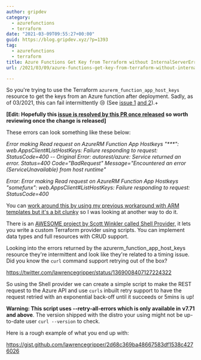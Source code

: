 ```yaml
---
author: gripdev
category:
  - azurefunctions
  - terraform
date: "2021-03-09T09:55:27+00:00"
guid: https://blog.gripdev.xyz/?p=1393
tag:
  - azurefunctions
  - terraform
title: Azure Functions Get Key from Terraform without InternalServerError
url: /2021/03/09/azure-functions-get-key-from-terraform-without-internalservererror/

---
```

So you're trying to use the Terraform `azurerm_function_app_host_keys` resource to get the keys from an Azure function after deployment. Sadly, as of 03/2021, this can fail intermittently 😢 (See [issue 1](https://github.com/terraform-providers/terraform-provider-azurerm/issues/9854) [and 2](https://github.com/terraform-providers/terraform-provider-azurerm/issues/9869)).+

**\[Edit: Hopefully this [issue is resolved by this PR once released](/2021/03/09/azure-functions-get-key-from-terraform-without-internalservererror/) so worth reviewing once the change is released\]**

These errors can look something like these below:

_Error making Read request on AzureRM Function App Hostkeys "\*\*\*": web.AppsClient#ListHostKeys: Failure responding to request: StatusCode=400 -- Original Error: autorest/azure: Service returned an error. Status=400 Code="BadRequest" Message="Encountered an error (ServiceUnavailable) from host runtime"_

_Error: Error making Read request on AzureRM Function App Hostkeys "somefunx": web.AppsClient#ListHostKeys: Failure responding to request: StatusCode=400_

You can [work around this by using my previous workaround with ARM templates but it's a bit clunky](/2019/07/16/terraform-get-azure-function-key/) so I was looking at another way to do it.

There is an [AWESOME project by Scott Winkler called Shell Provider,](https://github.com/scottwinkler/terraform-provider-shell) it lets you write a custom Terraform provider using scripts. You can implement data types and full resources with CRUD support.

Looking into the errors returned by the azurerm\_function\_app\_host\_keys resource they're intermittent and look like they're related to a timing issue. Did you know the `curl` command support retrying out of the box?

https://twitter.com/lawrencegripper/status/1369008407127224322

So using the Shell provider we can create a simple script to make the REST request to the Azure API and use `curls` inbuilt retry support to have the request retried with an exponential back-off until it succeeds or 5mins is up!

**Warning: This script uses --retry-all-errors which is only available in** **v7.71 and above**. The version shipped with the distro your using might not be up-to-date user `curl --version` to check.

Here is a rough example of what you end up with:

https://gist.github.com/lawrencegripper/2d68c369ba48667583df1538c4276026
